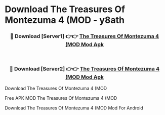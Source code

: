 # Download The Treasures Of Montezuma 4 (MOD - y8ath



<div align="center">
<h3>🔴 Download [Server1] 👉👉 <a href="https://momento.my/?title=The_Treasures_Of_Montezuma_4_(MOD">The Treasures Of Montezuma 4 (MOD Mod Apk</a></h3><br>

<h3>🔴 Download [Server2] 👉👉 <a href="https://momento.my/?title=The_Treasures_Of_Montezuma_4_(MOD">The Treasures Of Montezuma 4 (MOD Mod Apk</a></h3>
</div>



Download The Treasures Of Montezuma 4 (MOD 

Free APK MOD The Treasures Of Montezuma 4 (MOD 

Download The Treasures Of Montezuma 4 (MOD Mod For Android

